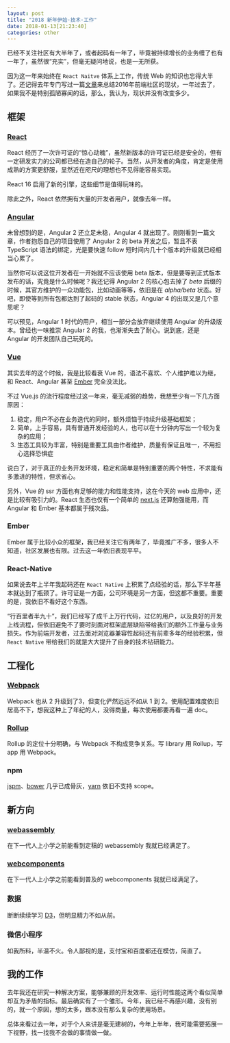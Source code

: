 ```yaml
---
layout: post
title: "2018 新年伊始·技术·工作"
date: 2018-01-13[21:23:40]
categories: other
---
```


已经不关注社区有大半年了，或者起码有一年了，毕竟被持续增长的业务缠了也有一年了，虽然很“充实”，但毫无疑问地说，也是一无所获。

因为这一年来始终在 `React Naitve` 体系上工作，传统 Web 的知识也忘得大半了。还记得去年专门写过一篇[文章](http://www.infoq.com/cn/articles/2016-review-frontend)来总结2016年前端社区的现状，一年过去了，如果我不是特别孤陋寡闻的话，那么，我认为，现状并没有改变多少。

## 框架

### [React](https://reactjs.org/)

React 经历了一次许可证的“惊心动魄”，虽然新版本的许可证已经是安全的，但有一定研发实力的公司都已经在造自己的轮子。当然，从开发者的角度，肯定是使用成熟的方案更舒服，显然近在咫尺的理想也不见得能容易实现。

React 16 启用了新的引擎，这些细节是值得玩味的。

除此之外，React 依然拥有大量的开发者用户，就像去年一样。

### [Angular](https://angular.io/)

未曾想到的是，Angular 2 还立足未稳，Angular 4 就出现了。刚刚看到一篇文章，作者抱怨自己的项目使用了 Angular 2 的 beta 开发之后，暂且不表 TypeScript 语法的绑定，光是要快速 follow 短时间内几十个版本的升级就已经相当心累了。

当然你可以说这位开发者在一开始就不应该使用 beta 版本，但是要等到正式版本发布的话，究竟是什么时候呢？我还记得 Angular 2 的核心包去掉了 *beta* 后缀的时候，其官方维护的一众功能包，比如动画等等，依旧是在 *alpha/beta* 状态。好吧，即使等到所有包都达到了起码的 stable 状态，Angular 4 的出现又是几个意思呢？

可以预见，Angular 1 时代的用户，相当一部分会放弃继续使用 Angular 的升级版本。曾经也一味推崇 Angular 2 的我，也渐渐失去了耐心。说到底，还是 Angular 的开发团队自己玩死的。

### [Vue](https://vuejs.org/v2/guide/)

其实去年的这个时候，我是比较看衰 Vue 的，语法不喜欢、个人维护难以为继，和 React、Angular 甚至 [Ember](https://www.emberjs.com) 完全没法比。

不过 Vue.js 的流行程度经过这一年来，毫无减弱的趋势，我想至少有一下几方面原因：

1. 稳定，用户不必在业务迭代的同时，额外烦恼于持续升级基础框架；
2. 简单，上手容易，具有普通开发经验的人，也可以在十分钟内写出一个较为复杂的应用；
3. 生态工具较为丰富，特别是重要工具由作者维护，质量有保证且唯一，不用担心选择恐惧症

说白了，对于真正的业务开发环境，稳定和简单是特别重要的两个特性，不求能有多激进的特性，但求省心。

另外，Vue 的 ssr 方面也有足够的能力和性能支持，这在今天的 web 应用中，还是比较有吸引力的。React 生态也仅有一个简单的 [next.js](https://github.com/zeit/next.js/) 还算勉强能用，而 Angular 和 Ember 基本都属于残次品。

### Ember

Ember 属于比较小众的框架，我已经关注它有两年了，毕竟推广不多，很多人不知道，社区发展也有限。过去这一年依旧表现平平。

### React-Native 

如果说去年上半年我起码还在 `React Native` 上积累了点经验的话，那么下半年基本就达到了瓶颈了。许可证是一方面，公司环境是另一方面，但这都不重要。重要的是，我依旧不看好这个东西。

“行百里者半九十”，我们已经写了成千上万行代码，过亿的用户，以及良好的开发上线流程，但依旧避免不了要时刻面对框架底层缺陷带给我们的额外工作量与业务损失。作为前端开发者，过去面对浏览器兼容性起码还有前辈多年的经验积累，但 `React Native` 带给我们的就是大大提升了自身的技术钻研能力。

## 工程化

### [Webpack](https://webpack.js.org/)

Webpack 也从 2 升级到了3，但变化俨然远远不如从 1 到 2。使用配置难度依旧居高不下，想我这种上了年纪的人，没得商量，每次使用都要再看一遍 doc。

### [Rollup](https://rollupjs.org/guide/en)

Rollup 的定位十分明确，与 Webpack 不构成竞争关系。写  library 用 Rollup，写 app 用 Webpack。

### npm

[jspm](https://jspm.io/)、[bower](https://bower.io/) 几乎已成骨灰，[yarn](https://yarnpkg.com/) 依旧不支持 scope。

## 新方向

### [webassembly](http://webassembly.org/)

在下一代人上小学之前能看到定稿的 webassembly 我就已经满足了。

### [webcomponents](https://www.webcomponents.org/)

在下一代人上小学之前能看到普及的 webcomponents 我就已经满足了。

### 数据

断断续续学习 [D3](https://d3js.org)，但明显精力不如从前。

### 微信小程序

如我所料，半温不火。令人鄙视的是，支付宝和百度都还在模仿，简直了。

## 我的工作

去年我还在研究一种解决方案，能够兼顾的开发效率、运行时性能这两个看似简单却互为矛盾的指标。最后确实有了一个雏形。今年，我已经不再感兴趣，没有别的，就一个原因，想的太多，跟本没有那么复杂的使用场景。

总体来看过去一年，对于个人来讲是毫无建树的，今年上半年，我可能需要拓展一下视野，找一找我不会做的事情做一做。